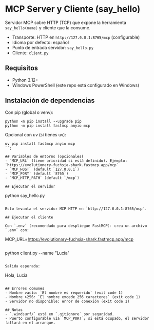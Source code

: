 # MCP Server y Cliente (say_hello)

Servidor MCP sobre HTTP (TCP) que expone la herramienta `say_hello(name)` y cliente que la consume.

- Transporte: HTTP en `http://127.0.0.1:8765/mcp` (configurable)
- Idioma por defecto: español
- Punto de entrada servidor: `say_hello.py`
- Cliente: `client.py`

## Requisitos
- Python 3.12+
- Windows PowerShell (este repo está configurado en Windows)

## Instalación de dependencias
Con pip (global o venv):

```
python -m pip install --upgrade pip
python -m pip install fastmcp anyio mcp
```

Opcional con uv (si tienes uv):

```
uv pip install fastmcp anyio mcp
``;

## Variables de entorno (opcionales)
- `MCP_URL` (tiene prioridad si está definido). Ejemplo: `https://evolutionary-fuchsia-shark.fastmcp.app/mcp`
- `MCP_HOST` (default `127.0.0.1`)
- `MCP_PORT` (default `8765`)
- `MCP_HTTP_PATH` (default `/mcp`)

## Ejecutar el servidor

```
python say_hello.py
```

Esto levanta el servidor MCP HTTP en `http://127.0.0.1:8765/mcp`.

## Ejecutar el cliente

Con `.env` (recomendado para despliegue FastMCP): crea un archivo `.env` con:

```
MCP_URL=https://evolutionary-fuchsia-shark.fastmcp.app/mcp
```

```
python client.py --name "Lucía"
```

Salida esperada:

```
Hola, Lucía
```

## Errores comunes
- Nombre vacío: `El nombre es requerido` (exit code 1)
- Nombre >256: `El nombre excede 256 caracteres` (exit code 1)
- Servidor no disponible: error de conexión (exit code 1)

## Notas
- `.windsurf/` está en `.gitignore` por seguridad.
- Puerto configurable vía `MCP_PORT`; si está ocupado, el servidor fallará en el arranque.
